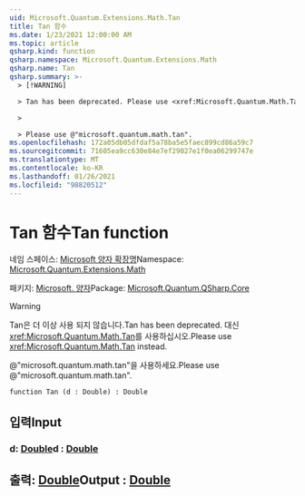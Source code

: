```yaml
---
uid: Microsoft.Quantum.Extensions.Math.Tan
title: Tan 함수
ms.date: 1/23/2021 12:00:00 AM
ms.topic: article
qsharp.kind: function
qsharp.namespace: Microsoft.Quantum.Extensions.Math
qsharp.name: Tan
qsharp.summary: >-
  > [!WARNING]

  > Tan has been deprecated. Please use <xref:Microsoft.Quantum.Math.Tan> instead.

  >

  > Please use @"microsoft.quantum.math.tan".
ms.openlocfilehash: 172a05db05dfdaf5a78ba5e5faec899cd86a59c7
ms.sourcegitcommit: 71605ea9cc630e84e7ef29027e1f0ea06299747e
ms.translationtype: MT
ms.contentlocale: ko-KR
ms.lasthandoff: 01/26/2021
ms.locfileid: "98820512"
---
```

# <a name="tan-function"></a><span data-ttu-id="854a2-102">Tan 함수</span><span class="sxs-lookup"><span data-stu-id="854a2-102">Tan function</span></span>

<span data-ttu-id="854a2-103">네임 스페이스: [Microsoft 양자 확장명](xref:Microsoft.Quantum.Extensions.Math)</span><span class="sxs-lookup"><span data-stu-id="854a2-103">Namespace: [Microsoft.Quantum.Extensions.Math](xref:Microsoft.Quantum.Extensions.Math)</span></span>

<span data-ttu-id="854a2-104">패키지: [Microsoft. 양자](https://nuget.org/packages/Microsoft.Quantum.QSharp.Core)</span><span class="sxs-lookup"><span data-stu-id="854a2-104">Package: [Microsoft.Quantum.QSharp.Core](https://nuget.org/packages/Microsoft.Quantum.QSharp.Core)</span></span>


> [!WARNING]
> <span data-ttu-id="854a2-105">Tan은 더 이상 사용 되지 않습니다.</span><span class="sxs-lookup"><span data-stu-id="854a2-105">Tan has been deprecated.</span></span> <span data-ttu-id="854a2-106">대신 <xref:Microsoft.Quantum.Math.Tan>를 사용하십시오.</span><span class="sxs-lookup"><span data-stu-id="854a2-106">Please use <xref:Microsoft.Quantum.Math.Tan> instead.</span></span>
>
> <span data-ttu-id="854a2-107">@"microsoft.quantum.math.tan"을 사용하세요.</span><span class="sxs-lookup"><span data-stu-id="854a2-107">Please use @"microsoft.quantum.math.tan".</span></span>



```qsharp
function Tan (d : Double) : Double
```


## <a name="input"></a><span data-ttu-id="854a2-108">입력</span><span class="sxs-lookup"><span data-stu-id="854a2-108">Input</span></span>

### <a name="d--double"></a><span data-ttu-id="854a2-109">d: [Double](xref:microsoft.quantum.lang-ref.double)</span><span class="sxs-lookup"><span data-stu-id="854a2-109">d : [Double](xref:microsoft.quantum.lang-ref.double)</span></span>





## <a name="output--double"></a><span data-ttu-id="854a2-110">출력: [Double](xref:microsoft.quantum.lang-ref.double)</span><span class="sxs-lookup"><span data-stu-id="854a2-110">Output : [Double](xref:microsoft.quantum.lang-ref.double)</span></span>

